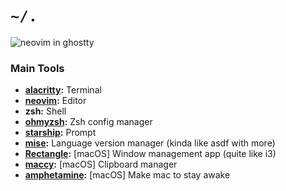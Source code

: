 # `~/.`

![neovim in ghostty](https://github.com/user-attachments/assets/45b30c6b-69be-4fa9-ad60-68fafc828c0a)

### Main Tools

- **[alacritty](https://github.com/alacritty/alacritty):** Terminal
- **[neovim](https://github.com/neovim/neovim):** Editor
- **zsh:** Shell
- **[ohmyzsh](https://github.com/ohmyzsh/ohmyzsh):** Zsh config manager
- **[starship](https://github.com/starship/starship):** Prompt
- **[mise](https://github.com/jdx/mise):** Language version manager (kinda like asdf with more)
- **[Rectangle](https://github.com/rxhanson/Rectangle):** [macOS] Window management app (quite like i3)
- **[maccy](https://maccy.app/):** [macOS] Clipboard manager
- **[amphetamine](https://apps.apple.com/us/app/amphetamine/id937984704):** [macOS] Make mac to stay awake

